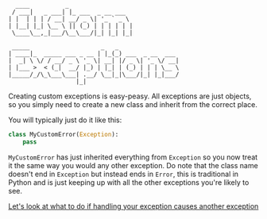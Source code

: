 ```
  ____          _                  
 / ___|   _ ___| |_ ___  _ __ ___  
| |  | | | / __| __/ _ \| '_ ` _ \ 
| |__| |_| \__ \ || (_) | | | | | |
 \____\__,_|___/\__\___/|_| |_| |_|
                                   
 _____                    _   _                 
| ____|_  _____ ___ _ __ | |_(_) ___  _ __  ___ 
|  _| \ \/ / __/ _ \ '_ \| __| |/ _ \| '_ \/ __|
| |___ >  < (_|  __/ |_) | |_| | (_) | | | \__ \
|_____/_/\_\___\___| .__/ \__|_|\___/|_| |_|___/
                   |_|      
```

Creating custom exceptions is easy-peasy. All exceptions are just objects, so you simply need to create a new class and inherit from the correct place.

You will typically just do it like this:
```python
class MyCustomError(Exception):
    pass
```
`MyCustomError` has just inherited everything from `Exception` so you now treat it the same way you would any other exception. Do note that the class name doesn't end in `Exception` but instead ends in `Error`, this is traditional in Python and is just keeping up with all the other exceptions you're likely to see.

[Let's look at what to do if handling your exception causes another exception](./05_raising_a_new_exception_from_an_old_one.md)